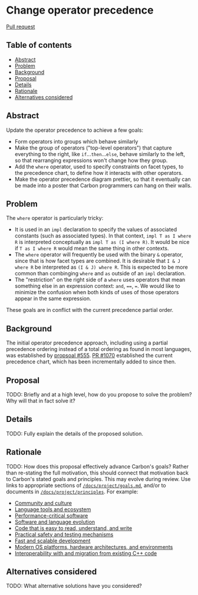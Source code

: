 # Change operator precedence

<!--
Part of the Carbon Language project, under the Apache License v2.0 with LLVM
Exceptions. See /LICENSE for license information.
SPDX-License-Identifier: Apache-2.0 WITH LLVM-exception
-->

[Pull request](https://github.com/carbon-language/carbon-lang/pull/4075)

<!-- toc -->

## Table of contents

-   [Abstract](#abstract)
-   [Problem](#problem)
-   [Background](#background)
-   [Proposal](#proposal)
-   [Details](#details)
-   [Rationale](#rationale)
-   [Alternatives considered](#alternatives-considered)

<!-- tocstop -->

## Abstract

Update the operator precedence to achieve a few goals:

-   Form operators into groups which behave similarly
-   Make the group of operators ("top-level operators") that capture everything
    to the right, like `if`...`then`...`else`, behave similarly to the left, so
    that rearranging expressions won't change how they group.
-   Add the `where` operator, used to specify constraints on facet types, to the
    precedence chart, to define how it interacts with other operators.
-   Make the operator precedence diagram prettier, so that it eventually can be
    made into a poster that Carbon programmers can hang on their walls.

## Problem

The `where` operator is particularly tricky:

-   It is used in an `impl` declaration to specify the values of associated
    constants (such as associated types). In that context, `impl T as I where R`
    is interpreted conceptually as `impl T as (I where R)`. It would be nice if
    `T as I where R` would mean the same thing in other contexts.
-   The `where` operator will frequently be used with the binary `&` operator,
    since that is how facet types are combined. It is desirable that
    `I & J where R` be interpreted as `(I & J) where R`. This is expected to be
    more common than combinging `where` and `as` outside of an `impl`
    declaration.
-   The "restriction" on the right side of a `where` uses operators that mean
    something else in an expression context: `and`, `==`, `=`. We would like to
    minimize the confusion when both kinds of uses of those operators appear in
    the same expression.

These goals are in conflict with the current precedence partial order.

## Background

The initial operator precedence approach, including using a partial precedence
ordering instead of a total ordering as found in most languages, was established
by [propsoal #555](https://github.com/carbon-language/carbon-lang/pull/555).
[PR #1070](https://github.com/carbon-language/carbon-lang/pull/1070) established
the current precedence chart, which has been incrementally added to since then.

## Proposal

TODO: Briefly and at a high level, how do you propose to solve the problem? Why
will that in fact solve it?

## Details

TODO: Fully explain the details of the proposed solution.

## Rationale

TODO: How does this proposal effectively advance Carbon's goals? Rather than
re-stating the full motivation, this should connect that motivation back to
Carbon's stated goals and principles. This may evolve during review. Use links
to appropriate sections of [`/docs/project/goals.md`](/docs/project/goals.md),
and/or to documents in [`/docs/project/principles`](/docs/project/principles).
For example:

-   [Community and culture](/docs/project/goals.md#community-and-culture)
-   [Language tools and ecosystem](/docs/project/goals.md#language-tools-and-ecosystem)
-   [Performance-critical software](/docs/project/goals.md#performance-critical-software)
-   [Software and language evolution](/docs/project/goals.md#software-and-language-evolution)
-   [Code that is easy to read, understand, and write](/docs/project/goals.md#code-that-is-easy-to-read-understand-and-write)
-   [Practical safety and testing mechanisms](/docs/project/goals.md#practical-safety-and-testing-mechanisms)
-   [Fast and scalable development](/docs/project/goals.md#fast-and-scalable-development)
-   [Modern OS platforms, hardware architectures, and environments](/docs/project/goals.md#modern-os-platforms-hardware-architectures-and-environments)
-   [Interoperability with and migration from existing C++ code](/docs/project/goals.md#interoperability-with-and-migration-from-existing-c-code)

## Alternatives considered

TODO: What alternative solutions have you considered?
